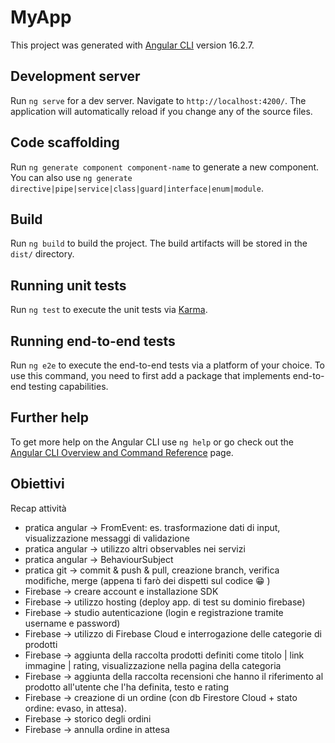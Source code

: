 # MyApp

This project was generated with [Angular CLI](https://github.com/angular/angular-cli) version 16.2.7.

## Development server

Run `ng serve` for a dev server. Navigate to `http://localhost:4200/`. The application will automatically reload if you change any of the source files.

## Code scaffolding

Run `ng generate component component-name` to generate a new component. You can also use `ng generate directive|pipe|service|class|guard|interface|enum|module`.

## Build

Run `ng build` to build the project. The build artifacts will be stored in the `dist/` directory.

## Running unit tests

Run `ng test` to execute the unit tests via [Karma](https://karma-runner.github.io).

## Running end-to-end tests

Run `ng e2e` to execute the end-to-end tests via a platform of your choice. To use this command, you need to first add a package that implements end-to-end testing capabilities.

## Further help

To get more help on the Angular CLI use `ng help` or go check out the [Angular CLI Overview and Command Reference](https://angular.io/cli) page.

## Obiettivi

Recap attività
* pratica angular -> FromEvent: es. trasformazione dati di input, visualizzazione messaggi di validazione 
* pratica angular -> utilizzo altri observables nei servizi
* pratica angular -> BehaviourSubject 
* pratica git -> commit & push & pull, creazione branch, verifica modifiche, merge (appena ti farò dei dispetti sul codice 😁 )
* Firebase -> creare account e installazione SDK
* Firebase -> utilizzo hosting (deploy app. di test su dominio firebase)
* Firebase -> studio autenticazione (login e registrazione tramite username e password)
* Firebase -> utilizzo di Firebase Cloud e interrogazione delle categorie di prodotti
* Firebase -> aggiunta della raccolta prodotti definiti come  titolo | link immagine | rating, visualizzazione nella pagina della categoria
* Firebase -> aggiunta della raccolta recensioni che hanno il riferimento al prodotto all'utente che l'ha definita, testo e rating 
* Firebase -> creazione di un ordine (con db Firestore Cloud + stato ordine: evaso, in attesa).
* Firebase -> storico degli ordini 
* Firebase -> annulla ordine in attesa

